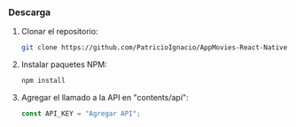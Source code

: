 ### Descarga

1. Clonar el repositorio:
   ```sh
   git clone https://github.com/PatricioIgnacio/AppMovies-React-Native
   ```
2. Instalar paquetes NPM:
   ```sh
   npm install
   ```
3. Agregar el llamado a la API en "contents/api":
   ```js
   const API_KEY = "Agregar API";
   ```
